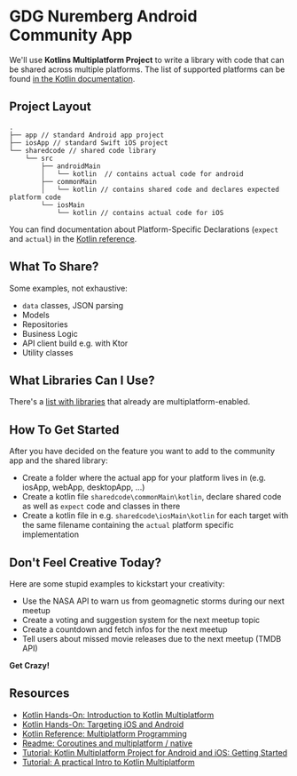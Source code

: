# GDG Nuremberg Android Community App
We'll use **Kotlins Multiplatform Project** to write a library with code that can be shared 
across multiple platforms. The list of supported platforms can be found [in the Kotlin documentation](https://kotlinlang.org/docs/reference/building-mpp-with-gradle.html#supported-platforms). 

## Project Layout
```
.
├── app // standard Android app project
├── iosApp // standard Swift iOS project
└── sharedcode // shared code library
    └── src
        ├── androidMain
        │   └── kotlin  // contains actual code for android
        ├── commonMain
        │   └── kotlin // contains shared code and declares expected platform code
        └── iosMain
            └── kotlin // contains actual code for iOS
```

You can find documentation about Platform-Specific Declarations (`expect` and `actual`) in the [Kotlin reference](https://kotlinlang.org/docs/reference/platform-specific-declarations.html).

## What To Share? 
Some examples, not exhaustive:
* `data` classes, JSON parsing
* Models
* Repositories
* Business Logic
* API client build e.g. with Ktor
* Utility classes

## What Libraries Can I Use? 
There's a [list with libraries](https://github.com/AAkira/Kotlin-Multiplatform-Libraries) that already are multiplatform-enabled.

## How To Get Started
After you have decided on the feature you want to add to the community app and the shared library:
* Create a folder where the actual app for your platform lives in (e.g. iosApp, webApp, desktopApp, ...)
* Create a kotlin file `sharedcode\commonMain\kotlin`, declare shared code as well as `expect` code and classes in there
* Create a kotlin file in e.g. `sharedcode\iosMain\kotlin` for each target with the same filename containing the `actual` platform specific implementation

## Don't Feel Creative Today?
Here are some stupid examples to kickstart your creativity:
* Use the NASA API to warn us from geomagnetic storms during our next meetup
* Create a voting and suggestion system for the next meetup topic
* Create a countdown and fetch infos for the next meetup
* Tell users about missed movie releases due to the next meetup (TMDB API)

**Get Crazy!**

## Resources
* [Kotlin Hands-On: Introduction to Kotlin Multiplatform](https://play.kotlinlang.org/hands-on/Introduction%20to%20Kotlin%20Multiplatform/01_Introduction)
* [Kotlin Hands-On: Targeting iOS and Android](https://play.kotlinlang.org/hands-on/Targeting%20iOS%20and%20Android%20with%20Kotlin%20Multiplatform/01_Introduction)
* [Kotlin Reference: Multiplatform Programming](https://kotlinlang.org/docs/reference/multiplatform.html)
* [Readme: Coroutines and multiplatform / native](https://github.com/Kotlin/kotlinx.coroutines/blob/master/README.md#multiplatform)
* [Tutorial: Kotlin Multiplatform Project for Android and iOS: Getting Started](https://www.raywenderlich.com/1022411-kotlin-multiplatform-project-for-android-and-ios-getting-started)
* [Tutorial: A practical Intro to Kotlin Multiplatform](https://www.bugsnag.com/blog/kotlin-multiplatform)


